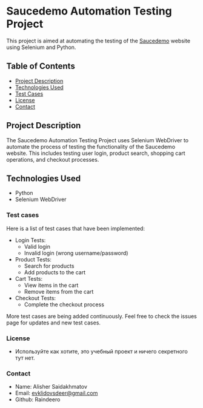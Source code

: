 # Saucedemo Automation Testing Project

This project is aimed at automating the testing of the [Saucedemo](https://www.saucedemo.com/) website using Selenium and Python.

## Table of Contents
- [Project Description](#project-description)
- [Technologies Used](#technologies-used)
- [Test Cases](#test-cases)
- [License](#license)
- [Contact](#contact)

## Project Description
The Saucedemo Automation Testing Project uses Selenium WebDriver to automate the process of testing the functionality of the Saucedemo website. This includes testing user login, product search, shopping cart operations, and checkout processes.

## Technologies Used
- Python
- Selenium WebDriver

### Test cases
Here is a list of test cases that have been implemented:

- Login Tests:
  - Valid login
  - Invalid login (wrong username/password)
- Product Tests:
  - Search for products
  - Add products to the cart
- Cart Tests:
  - View items in the cart
  - Remove items from the cart
- Checkout Tests:
  - Complete the checkout process

More test cases are being added continuously. Feel free to check the issues page for updates and new test cases.
### License
- Используйте как хотите, это учебный проект и ничего секретного тут нет.

### Contact
- Name: Alisher Saidakhmatov
- Email: evklidovsdeer@gmail.com
- Github: Raindeero
